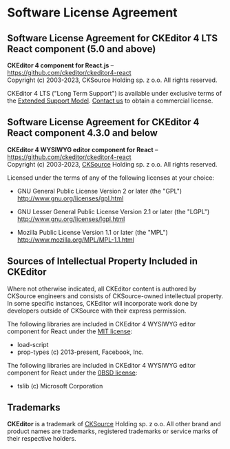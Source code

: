 Software License Agreement
==========================

## Software License Agreement for CKEditor 4 LTS React component (5.0 and above)

**CKEditor 4 component for React.js** – https://github.com/ckeditor/ckeditor4-react <br>
Copyright (c) 2003-2023, CKSource Holding sp. z o.o. All rights reserved.

CKEditor 4 LTS ("Long Term Support") is available under exclusive terms of the [Extended Support Model](https://ckeditor.com/ckeditor-4-support/). [Contact us](https://ckeditor.com/contact/) to obtain a commercial license.

## Software License Agreement for CKEditor 4 React component 4.3.0 and below

**CKEditor 4 WYSIWYG editor component for React** – https://github.com/ckeditor/ckeditor4-react <br>
Copyright (c) 2003-2023, [CKSource](http://cksource.com) Holding sp. z o.o. All rights reserved.

Licensed under the terms of any of the following licenses at your
choice:

- GNU General Public License Version 2 or later (the "GPL")
  http://www.gnu.org/licenses/gpl.html

- GNU Lesser General Public License Version 2.1 or later (the "LGPL")
  http://www.gnu.org/licenses/lgpl.html

- Mozilla Public License Version 1.1 or later (the "MPL")
  http://www.mozilla.org/MPL/MPL-1.1.html

Sources of Intellectual Property Included in CKEditor
-----------------------------------------------------

Where not otherwise indicated, all CKEditor content is authored by CKSource engineers and consists of CKSource-owned intellectual property. In some specific instances, CKEditor will incorporate work done by developers outside of CKSource with their express permission.

The following libraries are included in CKEditor 4 WYSIWYG editor component for React under the [MIT license](https://opensource.org/licenses/MIT):
- load-script
- prop-types (c) 2013-present, Facebook, Inc.

The following libraries are included in CKEditor 4 WYSIWYG editor component for React under the [0BSD license](https://opensource.org/licenses/0BSD):
- tslib (c) Microsoft Corporation

Trademarks
----------

**CKEditor** is a trademark of [CKSource](http://cksource.com) Holding sp. z o.o. All other brand and product names are trademarks, registered trademarks or service marks of their respective holders.
